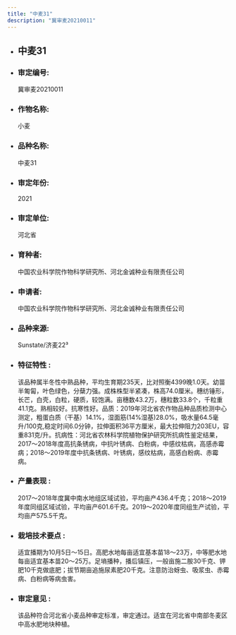 ```yaml
---
title: "中麦31"
description: "冀审麦20210011"
---
```

* ## 中麦31
* ###  审定编号:  
   冀审麦20210011

*  ### 作物名称:  
   小麦

*   ###  品种名称: 
    中麦31

*   ### 审定年份: 
    2021

*   ### 审定单位:  
    河北省

*   ### 育种者:  
    中国农业科学院作物科学研究所、河北金诚种业有限责任公司

*   ### 申请者:  
    中国农业科学院作物科学研究所、河北金诚种业有限责任公司

*   ### 品种来源:  
    Sunstate/济麦22³

*   ### 特征特性 : 
    该品种属半冬性中熟品种，平均生育期235天，比对照衡4399晚1.0天。幼苗半匍匐，叶色绿色，分蘖力强。成株株型半紧凑，株高74.0厘米。穗纺锤形，长芒，白壳，白粒，硬质，较饱满。亩穗数43.2万，穗粒数33.8个，千粒重41.1克。熟相较好。抗寒性好。品质：2019年河北省农作物品种品质检测中心测定，粗蛋白质（干基）14.1%，湿面筋(14%湿基)28.0%，吸水量64.5毫升/100克,稳定时间6.0分钟，拉伸面积36平方厘米，最大拉伸阻力203EU，容重831克/升。抗病性：河北省农林科学院植物保护研究所抗病性鉴定结果，2017～2018年度高抗条锈病，中抗叶锈病、白粉病，中感纹枯病，高感赤霉病；2018～2019年度中抗条锈病、叶锈病，感纹枯病，高感白粉病、赤霉病。

*   ### 产量表现 : 
    2017～2018年度冀中南水地组区域试验，平均亩产436.4千克；2018～2019年度同组区域试验，平均亩产601.6千克。2019～2020年度同组生产试验，平均亩产575.5千克。

*   ### 栽培技术要点 : 
    适宜播期为10月5日～15日。高肥水地每亩适宜基本苗18～23万，中等肥水地每亩适宜基本苗20～25万。足墒播种，播后镇压，一般亩施二胺30千克、钾肥10千克做底肥；拔节期亩追施尿素肥20千克。注意防治蚜虫、吸浆虫、赤霉病、白粉病等病虫害。

*   ### 审定意见 : 
    该品种符合河北省小麦品种审定标准，审定通过。适宜在河北省中南部冬麦区中高水肥地块种植。
